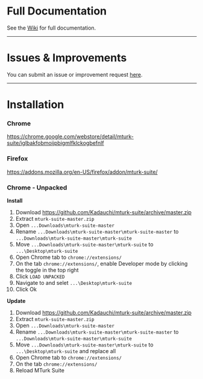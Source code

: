 # Full Documentation
See the [Wiki](https://github.com/Kadauchi/mturk-suite/wiki) for full documentation.

---

# Issues & Improvements
You can submit an issue or improvement request [here](https://github.com/Kadauchi/mturk-suite/issues).

---

# Installation

### Chrome
https://chrome.google.com/webstore/detail/mturk-suite/iglbakfobmoijpbigmlfklckogbefnlf

### Firefox
https://addons.mozilla.org/en-US/firefox/addon/mturk-suite/

### Chrome - Unpacked
**Install**
1. Download https://github.com/Kadauchi/mturk-suite/archive/master.zip
2. Extract `mturk-suite-master.zip`
3. Open `...Downloads\mturk-suite-master`
4. Rename `...Downloads\mturk-suite-master\mturk-suite-master` to `...Downloads\mturk-suite-master\mturk-suite`
5. Move `...Downloads\mturk-suite-master\mturk-suite` to `...\Desktop\mturk-suite`
6. Open Chrome tab to `chrome://extensions/`
7. On the tab `chrome://extensions/`, enable Developer mode by clicking the toggle in the top right
8. Click `LOAD UNPACKED`
9. Navigate to and selet `...\Desktop\mturk-suite`
9. Click Ok

**Update**
1. Download https://github.com/Kadauchi/mturk-suite/archive/master.zip
2. Extract `mturk-suite-master.zip`
3. Open `...Downloads\mturk-suite-master`
4. Rename `...Downloads\mturk-suite-master\mturk-suite-master` to `...Downloads\mturk-suite-master\mturk-suite`
5. Move `...Downloads\mturk-suite-master\mturk-suite` to `...\Desktop\mturk-suite` and replace all
6. Open Chrome tab to `chrome://extensions/`
7. On the tab `chrome://extensions/`
8. Reload MTurk Suite
